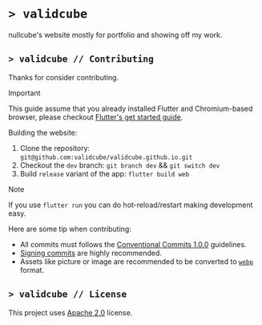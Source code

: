 # `> validcube`
nullcube's website mostly for portfolio and showing off my work.

## `> validcube // Contributing`

Thanks for consider contributing.

> [!IMPORTANT]  
> This guide assume that you already installed Flutter and Chromium-based browser, please checkout [Flutter's get started guide](https://docs.flutter.dev/get-started/install).

Building the website:
1. Clone the repository: `git@github.com:validcube/validcube.github.io.git`
2. Checkout the `dev` branch: `git branch dev` && `git switch dev`
3. Build `release` variant of the app: `flutter build web`

> [!NOTE]  
> If you use `flutter run` you can do hot-reload/restart making development easy. 

Here are some tip when contributing:
* All commits must follows the [Conventional Commits 1.0.0](https://www.conventionalcommits.org/en/v1.0.0/) guidelines.
* [Signing commits](https://docs.github.com/en/authentication/managing-commit-signature-verification/signing-commits) are highly recommended.
* Assets like picture or image are recommended to be converted to [`webp`](https://en.wikipedia.org/wiki/WebP) format.

## `> validcube // License`
This project uses [Apache 2.0](/LICENSE) license.
